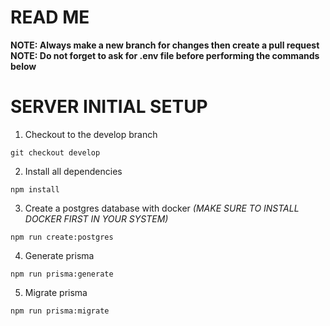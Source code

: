 # READ ME

**NOTE: Always make a new branch for changes then create a pull request**
<br>
**NOTE: Do not forget to ask for .env file before performing the commands below**

# SERVER INITIAL SETUP

1. Checkout to the develop branch

```
git checkout develop
```

2. Install all dependencies

```
npm install
```

3. Create a postgres database with docker _(MAKE SURE TO INSTALL DOCKER FIRST IN YOUR SYSTEM)_

```
npm run create:postgres
```

4. Generate prisma

```
npm run prisma:generate
```

5. Migrate prisma

```
npm run prisma:migrate
```
